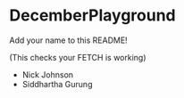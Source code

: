 # DecemberPlayground

Add your name to this README!

(This checks your FETCH is working)

- Nick Johnson
- Siddhartha Gurung
